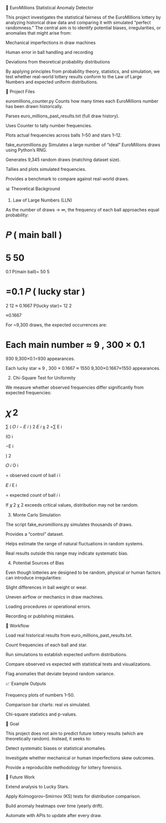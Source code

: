 🎲 EuroMillions Statistical Anomaly Detector

This project investigates the statistical fairness of the EuroMillions lottery by analyzing historical draw data and comparing it with simulated “perfect randomness.” The central aim is to identify potential biases, irregularities, or anomalies that might arise from:

Mechanical imperfections in draw machines

Human error in ball handling and recording

Deviations from theoretical probability distributions

By applying principles from probability theory, statistics, and simulation, we test whether real-world lottery results conform to the Law of Large Numbers and expected uniform distributions.

📂 Project Files

euromillions_counter.py
Counts how many times each EuroMillions number has been drawn historically.

Parses euro_millions_past_results.txt (full draw history).

Uses Counter to tally number frequencies.

Plots actual frequencies across balls 1–50 and stars 1–12.

fake_euromillions.py
Simulates a large number of “ideal” EuroMillions draws using Python’s RNG.

Generates 9,345 random draws (matching dataset size).

Tallies and plots simulated frequencies.

Provides a benchmark to compare against real-world draws.

📊 Theoretical Background
1. Law of Large Numbers (LLN)

As the number of draws → ∞, the frequency of each ball approaches equal probability:

𝑃
(
main ball
)
=
5
50
=
0.1
P(main ball)=
50
5
	​

=0.1
𝑃
(
lucky star
)
=
2
12
≈
0.1667
P(lucky star)=
12
2
	​

≈0.1667

For ~9,300 draws, the expected occurrences are:

Each main number ≈ 
9
,
300
×
0.1
=
930
9,300×0.1=930 appearances.

Each lucky star ≈ 
9
,
300
×
0.1667
≈
1550
9,300×0.1667≈1550 appearances.

2. Chi-Square Test for Uniformity

We measure whether observed frequencies differ significantly from expected frequencies:

𝜒
2
=
∑
(
𝑂
𝑖
−
𝐸
𝑖
)
2
𝐸
𝑖
χ
2
=∑
E
i
	​

(O
i
	​

−E
i
	​

)
2
	​


𝑂
𝑖
O
i
	​

 = observed count of ball 
𝑖
i

𝐸
𝑖
E
i
	​

 = expected count of ball 
𝑖
i

If 
𝜒
2
χ
2
 exceeds critical values, distribution may not be random.

3. Monte Carlo Simulation

The script fake_euromillions.py simulates thousands of draws.

Provides a “control” dataset.

Helps estimate the range of natural fluctuations in random systems.

Real results outside this range may indicate systematic bias.

4. Potential Sources of Bias

Even though lotteries are designed to be random, physical or human factors can introduce irregularities:

Slight differences in ball weight or wear.

Uneven airflow or mechanics in draw machines.

Loading procedures or operational errors.

Recording or publishing mistakes.

🚀 Workflow

Load real historical results from euro_millions_past_results.txt.

Count frequencies of each ball and star.

Run simulations to establish expected uniform distributions.

Compare observed vs expected with statistical tests and visualizations.

Flag anomalies that deviate beyond random variance.

📈 Example Outputs

Frequency plots of numbers 1–50.

Comparison bar charts: real vs simulated.

Chi-square statistics and p-values.

🎯 Goal

This project does not aim to predict future lottery results (which are theoretically random).
Instead, it seeks to:

Detect systematic biases or statistical anomalies.

Investigate whether mechanical or human imperfections skew outcomes.

Provide a reproducible methodology for lottery forensics.

🔧 Future Work

Extend analysis to Lucky Stars.

Apply Kolmogorov–Smirnov (KS) tests for distribution comparison.

Build anomaly heatmaps over time (yearly drift).

Automate with APIs to update after every draw.

